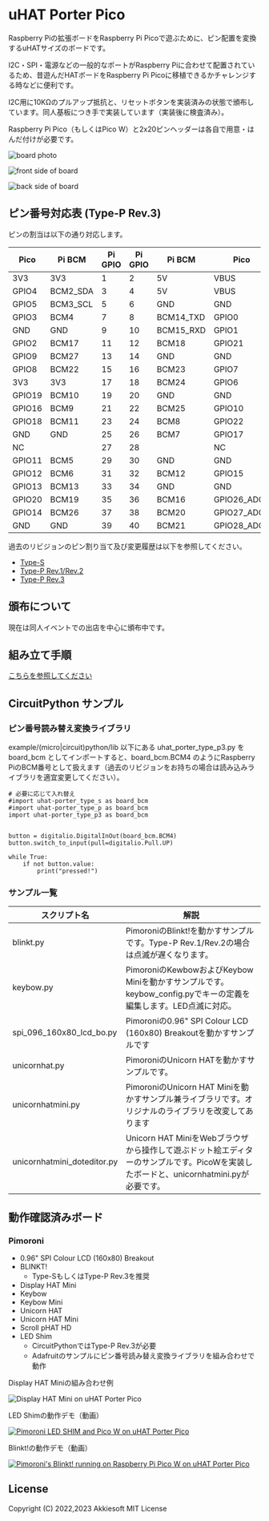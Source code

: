 # uHAT Porter Pico

Raspberry Piの拡張ボードをRaspberry Pi Picoで遊ぶために、ピン配置を変換するuHATサイズのボードです。

I2C・SPI・電源などの一般的なポートがRaspberry Piに合わせて配置されているため、昔遊んだHATボードをRaspberry Pi Picoに移植できるかチャレンジする時などに便利です。

I2C用に10KΩのプルアップ抵抗と、リセットボタンを実装済みの状態で頒布しています。同人基板につき手で実装しています（実装後に検査済み）。

Raspberry Pi Pico（もしくはPico W）と2x20ピンヘッダーは各自で用意・はんだ付けが必要です。

![board photo](image/type-p-rev3-photo.jpg)

![front side of board](image/type-p-rev3-1.png)

![back side of board](image/type-p-rev3-2.png)

## ピン番号対応表 (Type-P Rev.3)

ピンの割当は以下の通り対応します。

| Pico   | Pi BCM   | Pi GPIO | Pi GPIO | Pi BCM    | Pico        |
| ------ | -------- | ------- | ------- | --------- | ----------- |
| 3V3    | 3V3      | 1       | 2       | 5V        | VBUS        |
| GPIO4  | BCM2_SDA | 3       | 4       | 5V        | VBUS        |
| GPIO5  | BCM3_SCL | 5       | 6       | GND       | GND         |
| GPIO3  | BCM4     | 7       | 8       | BCM14_TXD | GPIO0       |
| GND    | GND      | 9       | 10      | BCM15_RXD | GPIO1       |
| GPIO2  | BCM17    | 11      | 12      | BCM18     | GPIO21      |
| GPIO9  | BCM27    | 13      | 14      | GND       | GND         |
| GPIO8  | BCM22    | 15      | 16      | BCM23     | GPIO7       |
| 3V3    | 3V3      | 17      | 18      | BCM24     | GPIO6       |
| GPIO19 | BCM10    | 19      | 20      | GND       | GND         |
| GPIO16 | BCM9     | 21      | 22      | BCM25     | GPIO10      |
| GPIO18 | BCM11    | 23      | 24      | BCM8      | GPIO22      |
| GND    | GND      | 25      | 26      | BCM7      | GPIO17      |
| NC     |          | 27      | 28      |           | NC          |
| GPIO11 | BCM5     | 29      | 30      | GND       | GND         |
| GPIO12 | BCM6     | 31      | 32      | BCM12     | GPIO15      |
| GPIO13 | BCM13    | 33      | 34      | GND       | GND         |
| GPIO20 | BCM19    | 35      | 36      | BCM16     | GPIO26_ADC0 |
| GPIO14 | BCM26    | 37      | 38      | BCM20     | GPIO27_ADC1 |
| GND    | GND      | 39      | 40      | BCM21     | GPIO28_ADC2 |

過去のリビジョンのピン割り当て及び変更履歴は以下を参照してください。

* [Type-S](docs/revisions/type-s-rev-1.md)
* [Type-P Rev.1/Rev.2](docs/revisions/type-p-rev-1-and-2.md)
* [Type-P Rev.3](docs/revisions/type-p-rev-3.md)

## 頒布について

現在は同人イベントでの出店を中心に頒布中です。

## 組み立て手順

[こちらを参照してください](docs/assembly-instructions.md)

## CircuitPython サンプル

### ピン番号読み替え変換ライブラリ

example/(micro|circuit)python/lib 以下にある uhat_porter_type_p3.py を board_bcm としてインポートすると、board_bcm.BCM4 のようにRaspberry PiのBCM番号として扱えます（過去のリビジョンをお持ちの場合は読み込みライブラリを適宜変更してください）。

```
# 必要に応じて入れ替え
#import uhat-porter_type_s as board_bcm
#import uhat-porter_type_p as board_bcm
import uhat-porter_type_p3 as board_bcm


button = digitalio.DigitalInOut(board_bcm.BCM4)
button.switch_to_input(pull=digitalio.Pull.UP)

while True:
    if not button.value:
        print("pressed!")
```

### サンプル一覧

| スクリプト名  | 解説 |
| ------------- | ---- |
| blinkt.py     | PimoroniのBlinkt!を動かすサンプルです。Type-P Rev.1/Rev.2の場合は点滅が遅くなります。 |
| keybow.py     | PimoroniのKewbowおよびKeybow Miniを動かすサンプルです。keybow_config.pyでキーの定義を編集します。LED点滅に対応。 |
| spi_096_160x80_lcd_bo.py | Pimoroniの0.96" SPI Colour LCD (160x80) Breakoutを動かすサンプルです |
| unicornhat.py | PimoroniのUnicorn HATを動かすサンプルです。 |
| unicornhatmini.py | PimoroniのUnicorn HAT Miniを動かすサンプル兼ライブラリです。オリジナルのライブラリを改変してあります |
| unicornhatmini_doteditor.py | Unicorn HAT MiniをWebブラウザから操作して遊ぶドット絵エディターのサンプルです。PicoWを実装したボードと、unicornhatmini.pyが必要です。 |

## 動作確認済みボード

### Pimoroni

* 0.96" SPI Colour LCD (160x80) Breakout
* BLINKT!
    * Type-SもしくはType-P Rev.3を推奨
* Display HAT Mini
* Keybow
* Keybow Mini
* Unicorn HAT
* Unicorn HAT Mini
* Scroll pHAT HD
* LED Shim
    * CircuitPythonではType-P Rev.3が必要
    * Adafruitのサンプルにピン番号読み替え変換ライブラリを組み合わせで動作

Display HAT Miniの組み合わせ例

![Display HAT Mini on uHAT Porter Pico](image/demo-dento.jpg)

LED Shimの動作デモ（動画）

[![Pimoroni LED SHIM and Pico W on uHAT Porter Pico](https://img.youtube.com/vi/A4wwtv1Ayxs/0.jpg)](https://www.youtube.com/watch?v=A4wwtv1Ayxs)

Blinkt!の動作デモ（動画）

[![Pimoroni's Blinkt! running on Raspberry Pi Pico W on uHAT Porter Pico](https://img.youtube.com/vi/NRVWUoWUhiE/0.jpg)](https://www.youtube.com/watch?v=NRVWUoWUhiE)

## License

Copyright (C) 2022,2023 Akkiesoft
MIT License